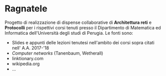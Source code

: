 # Ragnatele
Progetto di realizzazione di dispense collaborative di **Architettura reti** e **Protocolli** per i rispettivi corsi tenuti presso il Dipartimento di Matematica ed Informatica dell'Università degli studi di Perugia.
Le fonti sono:
+ Slides e appunti delle lezioni tenutesi nell'ambito dei corsi sopra citati nell' A.A. 2017-'18
+ *Computer networks* (Tanenbaum, Wetherall)
+ linktionary.com
+ wikipedia.org
+ ...

